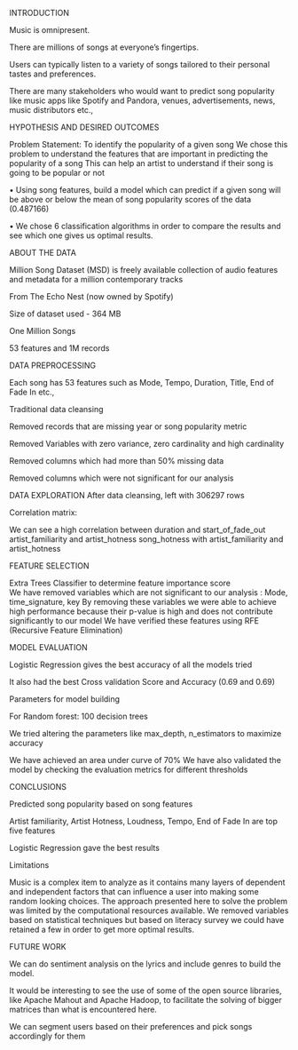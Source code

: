 INTRODUCTION

Music is omnipresent. 

There are millions of songs at everyone’s fingertips. 

Users can typically listen to a variety of songs tailored to their personal tastes and preferences. 

There are many stakeholders who would want to predict song popularity like music apps like Spotify and Pandora, venues, advertisements, news, music distributors etc.,

           
HYPOTHESIS AND DESIRED OUTCOMES

Problem Statement: To identify the popularity of a given song
We chose this problem to understand the features that are important in predicting the popularity of a song
This can help an artist to understand if their song is going to be popular or not 

• Using song features, build a model which can predict if a given song will be above or below the mean of song popularity scores of the data (0.487166) 

• We chose 6 classification algorithms in order to compare the results and see which one gives us optimal results.

ABOUT THE DATA

Million Song Dataset (MSD) is freely available collection of audio features and metadata for a million contemporary tracks 

From The Echo Nest (now owned by Spotify) 

Size of dataset used - 364 MB

One Million Songs 

53 features and 1M records

DATA PREPROCESSING

Each song has 53 features such as Mode, Tempo, Duration, Title, End of Fade In etc.,

Traditional data cleansing 

Removed records that are missing year or song popularity metric 

Removed Variables with zero variance, zero cardinality and high cardinality 

Removed columns which had more than 50% missing data

Removed columns which were not significant for our analysis



DATA EXPLORATION
After data cleansing, left with 306297 rows 

Correlation matrix: 

We can see a high correlation between
duration and  start_of_fade_out
artist_familiarity and artist_hotness
song_hotness with artist_familiarity and artist_hotness


FEATURE SELECTION

Extra Trees Classifier to determine feature importance score  
We have removed variables which are not significant to our analysis :
Mode, time_signature, key
By removing these variables we were able to achieve high performance because their p-value is high and does not contribute significantly to our model
We have verified these features using RFE (Recursive Feature Elimination)


MODEL EVALUATION

Logistic Regression gives the best accuracy of all the models tried

It also had the best Cross validation Score and  Accuracy (0.69 and 0.69)

Parameters for model building

For Random forest: 100 decision trees

We tried altering the parameters like max_depth, n_estimators to maximize accuracy

We have achieved an area under curve of 70%
We have also validated the model by checking the evaluation metrics for different thresholds 


CONCLUSIONS

Predicted song popularity based on song features 

Artist familiarity, Artist Hotness, Loudness, Tempo, End of Fade In are top five features 

Logistic Regression gave the best results 

Limitations

Music is a complex item to analyze as it contains many layers of dependent and independent factors that can influence a user into making some random looking choices. 
The approach presented here to solve the problem was limited by the computational resources available.
We removed variables based on statistical techniques but based on literacy survey we could have retained a few in order to get more optimal results.

FUTURE WORK


We can do sentiment analysis on the lyrics and include genres to   build the model.

It would be interesting to see the use of some of the open source libraries, like Apache Mahout and Apache Hadoop, to facilitate the solving of bigger matrices than what is encountered here. 

We can segment users based on their preferences and pick songs accordingly for them



